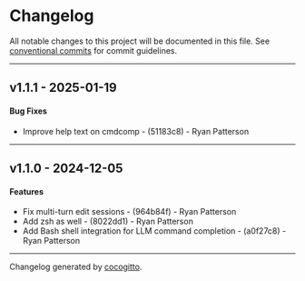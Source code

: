 # Changelog
All notable changes to this project will be documented in this file. See [conventional commits](https://www.conventionalcommits.org/) for commit guidelines.

- - -
## v1.1.1 - 2025-01-19
#### Bug Fixes
- Improve help text on cmdcomp - (51183c8) - Ryan Patterson

- - -

## v1.1.0 - 2024-12-05
#### Features
- Fix multi-turn edit sessions - (964b84f) - Ryan Patterson
- Add zsh as well - (8022dd1) - Ryan Patterson
- Add Bash shell integration for LLM command completion - (a0f27c8) - Ryan Patterson

- - -

Changelog generated by [cocogitto](https://github.com/cocogitto/cocogitto).
